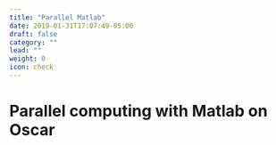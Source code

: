 ```yaml
---
title: "Parallel Matlab"
date: 2019-01-31T17:07:49-05:00
draft: false
category: ""
lead: ""
weight: 0
icon: check
---
```


# Parallel computing with Matlab on Oscar

